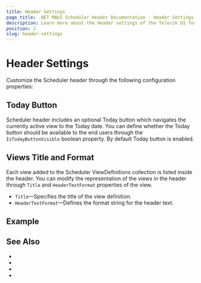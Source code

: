 ```yaml
---
title: Header Settings
page_title: .NET MAUI Scheduler Header Documentation - Header Settings
description: Learn more about the Header settings of the Telerik UI for .NET MAUI Scheduler control.
position: 2
slug: header-settings
---
```


# Header Settings 

Customize the Scheduler header through the following configuration properties:

## Today Button

Scheduler header includes an optional Today button which navigates the currently active view to the Today date. You can define whether the Today button should be available to the end users through the `IsTodayButtonVisible` boolean property. By default Today button is enabled.

## Views Title and Format

Each view added to the Scheduler ViewDefinitions collection is listed inside the header. You can modify the representation of the views in the header through `Title` and `HeaderTextFormat` properties of the view.

* `Title`&mdash;Specifies the title of the view definition.
* `HeaderTextFormat`&mdash;Defines the format string for the header text.

## Example

<snippet id='scheduler-header-properties' />

## See Also

- 
- 
- 
- 